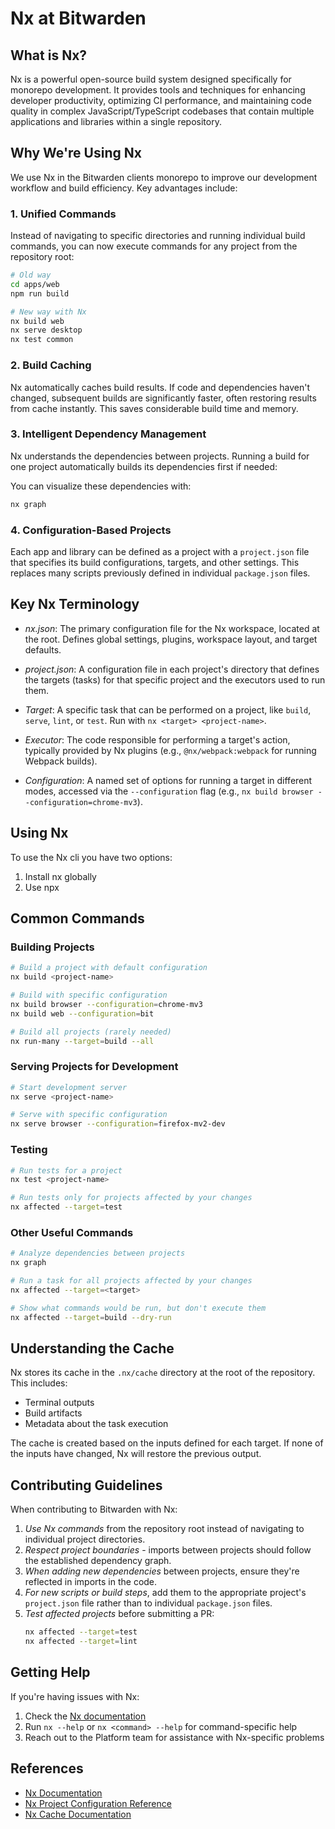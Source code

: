 # Nx at Bitwarden

## What is Nx?

Nx is a powerful open-source build system designed specifically for monorepo development. It
provides tools and techniques for enhancing developer productivity, optimizing CI performance, and
maintaining code quality in complex JavaScript/TypeScript codebases that contain multiple
applications and libraries within a single repository.

## Why We're Using Nx

We use Nx in the Bitwarden clients monorepo to improve our development workflow and build
efficiency. Key advantages include:

### 1. Unified Commands

Instead of navigating to specific directories and running individual build commands, you can now
execute commands for any project from the repository root:

```bash
# Old way
cd apps/web
npm run build
```

```bash
# New way with Nx
nx build web
nx serve desktop
nx test common
```

### 2. Build Caching

Nx automatically caches build results. If code and dependencies haven't changed, subsequent builds
are significantly faster, often restoring results from cache instantly. This saves considerable
build time and memory.

### 3. Intelligent Dependency Management

Nx understands the dependencies between projects. Running a build for one project automatically
builds its dependencies first if needed:

You can visualize these dependencies with:

```bash
nx graph
```

### 4. Configuration-Based Projects

Each app and library can be defined as a project with a `project.json` file that specifies its build
configurations, targets, and other settings. This replaces many scripts previously defined in
individual `package.json` files.

## Key Nx Terminology

- _nx.json_: The primary configuration file for the Nx workspace, located at the root. Defines
  global settings, plugins, workspace layout, and target defaults.

- _project.json_: A configuration file in each project's directory that defines the targets (tasks)
  for that specific project and the executors used to run them.

- _Target_: A specific task that can be performed on a project, like `build`, `serve`, `lint`, or
  `test`. Run with `nx <target> <project-name>`.

- _Executor_: The code responsible for performing a target's action, typically provided by Nx
  plugins (e.g., `@nx/webpack:webpack` for running Webpack builds).

- _Configuration_: A named set of options for running a target in different modes, accessed via the
  `--configuration` flag (e.g., `nx build browser --configuration=chrome-mv3`).

## Using Nx

To use the Nx cli you have two options:

1. Install nx globally
2. Use npx

## Common Commands

### Building Projects

```bash
# Build a project with default configuration
nx build <project-name>

# Build with specific configuration
nx build browser --configuration=chrome-mv3
nx build web --configuration=bit

# Build all projects (rarely needed)
nx run-many --target=build --all
```

### Serving Projects for Development

```bash
# Start development server
nx serve <project-name>

# Serve with specific configuration
nx serve browser --configuration=firefox-mv2-dev
```

### Testing

```bash
# Run tests for a project
nx test <project-name>

# Run tests only for projects affected by your changes
nx affected --target=test
```

### Other Useful Commands

```bash
# Analyze dependencies between projects
nx graph

# Run a task for all projects affected by your changes
nx affected --target=<target>

# Show what commands would be run, but don't execute them
nx affected --target=build --dry-run
```

## Understanding the Cache

Nx stores its cache in the `.nx/cache` directory at the root of the repository. This includes:

- Terminal outputs
- Build artifacts
- Metadata about the task execution

The cache is created based on the inputs defined for each target. If none of the inputs have
changed, Nx will restore the previous output.

## Contributing Guidelines

When contributing to Bitwarden with Nx:

1. _Use Nx commands_ from the repository root instead of navigating to individual project
   directories.
2. _Respect project boundaries_ - imports between projects should follow the established dependency
   graph.
3. _When adding new dependencies_ between projects, ensure they're reflected in imports in the code.
4. _For new scripts or build steps_, add them to the appropriate project's `project.json` file
   rather than to individual `package.json` files.
5. _Test affected projects_ before submitting a PR:
   ```bash
   nx affected --target=test
   nx affected --target=lint
   ```

## Getting Help

If you're having issues with Nx:

1. Check the [Nx documentation](https://nx.dev/getting-started/intro)
2. Run `nx --help` or `nx <command> --help` for command-specific help
3. Reach out to the Platform team for assistance with Nx-specific problems

## References

- [Nx Documentation](https://nx.dev/getting-started/intro)
- [Nx Project Configuration Reference](https://nx.dev/reference/project-configuration)
- [Nx Cache Documentation](https://nx.dev/concepts/how-caching-works)
